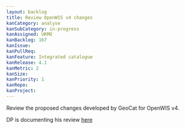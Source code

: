 ```yaml
---
layout: backlog
title: Review OpenWIS v4 changes
kanCategory: analyse
kanSubCategory: in-progress
kanAssigned: UKMO
kanBacklog: 167
kanIssue:
kanPullReq:
kanFeature: Integrated catalogue
kanRelease: 4.1
kanMetric: 2
kanSize:
kanPriority: 1
kanRepo:
kanProject:
---
```

Review the proposed changes developed by GeoCat for OpenWIS v4.

DP is documenting his review [here](https://github.com/NMichas/openwis-draft-analysis/wiki/openWIS-v4-UI-changes)
